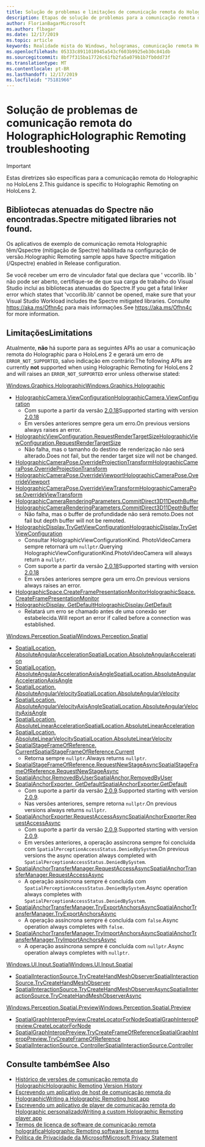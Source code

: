 ```yaml
---
title: Solução de problemas e limitações de comunicação remota do Holographic
description: Etapas de solução de problemas para a comunicação remota do Holographic no HoloLens 2.
author: FlorianBagarMicrosoft
ms.author: flbagar
ms.date: 12/17/2019
ms.topic: article
keywords: Realidade mista do Windows, hologramas, comunicação remota Holographic, renderização remota, renderização de rede, HoloLens, hologramas remotos, solução de problemas, ajuda
ms.openlocfilehash: 05333c8911010945a543cf603b9925eb30c841db
ms.sourcegitcommit: 8bf7f315ba17726c61fb2fa5a079b1b7fb0dd73f
ms.translationtype: MT
ms.contentlocale: pt-BR
ms.lasthandoff: 12/17/2019
ms.locfileid: "75181966"
---
```

# <a name="holographic-remoting-troubleshooting"></a><span data-ttu-id="6fb51-104">Solução de problemas de comunicação remota do Holographic</span><span class="sxs-lookup"><span data-stu-id="6fb51-104">Holographic Remoting troubleshooting</span></span>

> [!IMPORTANT]
> <span data-ttu-id="6fb51-105">Estas diretrizes são específicas para a comunicação remota do Holographic no HoloLens 2.</span><span class="sxs-lookup"><span data-stu-id="6fb51-105">This guidance is specific to Holographic Remoting on HoloLens 2.</span></span>

## <a name="spectre-mitigated-libraries-not-found"></a><span data-ttu-id="6fb51-106">Bibliotecas atenuadas do Spectre não encontradas.</span><span class="sxs-lookup"><span data-stu-id="6fb51-106">Spectre mitigated libraries not found.</span></span>

<span data-ttu-id="6fb51-107">Os aplicativos de exemplo de comunicação remota Holographic têm/Qspectre (mitigação de Spectre) habilitada na configuração de versão.</span><span class="sxs-lookup"><span data-stu-id="6fb51-107">Holographic Remoting sample apps have Spectre mitigation (/Qspectre) enabled in Release configuration.</span></span>

<span data-ttu-id="6fb51-108">Se você receber um erro de vinculador fatal que declara que ' vccorlib. lib ' não pode ser aberto, certifique-se de que sua carga de trabalho do Visual Studio inclui as bibliotecas atenuadas do Spectre.</span><span class="sxs-lookup"><span data-stu-id="6fb51-108">If you get a fatal linker error which states that 'vccorlib.lib' cannot be opened, make sure that your Visual Studio Workload includes the Spectre mitigated libraries.</span></span> <span data-ttu-id="6fb51-109">Consulte https://aka.ms/Ofhn4c para mais informações.</span><span class="sxs-lookup"><span data-stu-id="6fb51-109">See https://aka.ms/Ofhn4c for more information.</span></span>

## <a name="limitations"></a><span data-ttu-id="6fb51-110">Limitações</span><span class="sxs-lookup"><span data-stu-id="6fb51-110">Limitations</span></span>

<span data-ttu-id="6fb51-111">Atualmente, **não** há suporte para as seguintes APIs ao usar a comunicação remota do Holographic para o HoloLens 2 e gerará um erro de ```ERROR_NOT_SUPPORTED```, salvo indicação em contrário:</span><span class="sxs-lookup"><span data-stu-id="6fb51-111">The following APIs are currently **not** supported when using Holographic Remoting for HoloLens 2 and will raises an ```ERROR_NOT_SUPPORTED``` error unless otherwise stated:</span></span>

[<span data-ttu-id="6fb51-112">Windows.Graphics.Holographic</span><span class="sxs-lookup"><span data-stu-id="6fb51-112">Windows.Graphics.Holographic</span></span>](https://docs.microsoft.com/uwp/api/windows.graphics.holographic)

* [<span data-ttu-id="6fb51-113">HolographicCamera.ViewConfiguration</span><span class="sxs-lookup"><span data-stu-id="6fb51-113">HolographicCamera.ViewConfiguration</span></span>](https://docs.microsoft.com/uwp/api/windows.graphics.holographic.holographiccamera.viewconfiguration)
  - <span data-ttu-id="6fb51-114">Com suporte a partir da versão [2.0.18](holographic-remoting-version-history.md#v2.0.18)</span><span class="sxs-lookup"><span data-stu-id="6fb51-114">Supported starting with version [2.0.18](holographic-remoting-version-history.md#v2.0.18)</span></span>
  - <span data-ttu-id="6fb51-115">Em versões anteriores sempre gera um erro.</span><span class="sxs-lookup"><span data-stu-id="6fb51-115">On previous versions always raises an error.</span></span>
* [<span data-ttu-id="6fb51-116">HolographicViewConfiguration.RequestRenderTargetSize</span><span class="sxs-lookup"><span data-stu-id="6fb51-116">HolographicViewConfiguration.RequestRenderTargetSize</span></span>](https://docs.microsoft.com/uwp/api/windows.graphics.holographic.holographicviewconfiguration.requestrendertargetsize#Windows_Graphics_Holographic_HolographicViewConfiguration_RequestRenderTargetSize_Windows_Foundation_Size_)
  - <span data-ttu-id="6fb51-117">Não falha, mas o tamanho do destino de renderização não será alterado.</span><span class="sxs-lookup"><span data-stu-id="6fb51-117">Does not fail, but the render target size will not be changed.</span></span>
* [<span data-ttu-id="6fb51-118">HolographicCameraPose.OverrideProjectionTransform</span><span class="sxs-lookup"><span data-stu-id="6fb51-118">HolographicCameraPose.OverrideProjectionTransform</span></span>](https://docs.microsoft.com/uwp/api/windows.graphics.holographic.holographiccamerapose.overrideprojectiontransform)
* [<span data-ttu-id="6fb51-119">HolographicCameraPose.OverrideViewport</span><span class="sxs-lookup"><span data-stu-id="6fb51-119">HolographicCameraPose.OverrideViewport</span></span>](https://docs.microsoft.com/uwp/api/windows.graphics.holographic.holographiccamerapose.overrideviewport)
* [<span data-ttu-id="6fb51-120">HolographicCameraPose.OverrideViewTransform</span><span class="sxs-lookup"><span data-stu-id="6fb51-120">HolographicCameraPose.OverrideViewTransform</span></span>](https://docs.microsoft.com/uwp/api/windows.graphics.holographic.holographiccamerapose.overrideviewtransform)
* [<span data-ttu-id="6fb51-121">HolographicCameraRenderingParameters.CommitDirect3D11DepthBuffer</span><span class="sxs-lookup"><span data-stu-id="6fb51-121">HolographicCameraRenderingParameters.CommitDirect3D11DepthBuffer</span></span>](https://docs.microsoft.com/uwp/api/windows.graphics.holographic.holographiccamerarenderingparameters.commitdirect3d11depthbuffer#Windows_Graphics_Holographic_HolographicCameraRenderingParameters_CommitDirect3D11DepthBuffer_Windows_Graphics_DirectX_Direct3D11_IDirect3DSurface_)
  - <span data-ttu-id="6fb51-122">Não falha, mas o buffer de profundidade não será remoto.</span><span class="sxs-lookup"><span data-stu-id="6fb51-122">Does not fail but depth buffer will not be remoted.</span></span>
* [<span data-ttu-id="6fb51-123">HolographicDisplay.TryGetViewConfiguration</span><span class="sxs-lookup"><span data-stu-id="6fb51-123">HolographicDisplay.TryGetViewConfiguration</span></span>](https://docs.microsoft.com/uwp/api/windows.graphics.holographic.holographicdisplay.trygetviewconfiguration)
  - <span data-ttu-id="6fb51-124">Consultar HolographicViewConfigurationKind. PhotoVideoCamera sempre retornará um ```nullptr```.</span><span class="sxs-lookup"><span data-stu-id="6fb51-124">Querying HolographicViewConfigurationKind.PhotoVideoCamera will always return a ```nullptr```.</span></span>
  - <span data-ttu-id="6fb51-125">Com suporte a partir da versão [2.0.18](holographic-remoting-version-history.md#v2.0.18)</span><span class="sxs-lookup"><span data-stu-id="6fb51-125">Supported starting with version [2.0.18](holographic-remoting-version-history.md#v2.0.18)</span></span>
  - <span data-ttu-id="6fb51-126">Em versões anteriores sempre gera um erro.</span><span class="sxs-lookup"><span data-stu-id="6fb51-126">On previous versions always raises an error.</span></span>
* [<span data-ttu-id="6fb51-127">HolographicSpace.CreateFramePresentationMonitor</span><span class="sxs-lookup"><span data-stu-id="6fb51-127">HolographicSpace.CreateFramePresentationMonitor</span></span>](https://docs.microsoft.com/uwp/api/windows.graphics.holographic.holographicspace.createframepresentationmonitor)
* [<span data-ttu-id="6fb51-128">HolographicDisplay. GetDefault</span><span class="sxs-lookup"><span data-stu-id="6fb51-128">HolographicDisplay.GetDefault</span></span>](https://docs.microsoft.com/uwp/api/windows.graphics.holographic.holographicdisplay.getdefault#Windows_Graphics_Holographic_HolographicDisplay_GetDefault)
  - <span data-ttu-id="6fb51-129">Relatará um erro se chamado antes de uma conexão ser estabelecida.</span><span class="sxs-lookup"><span data-stu-id="6fb51-129">Will report an error if called before a connection was established.</span></span>


[<span data-ttu-id="6fb51-130">Windows.Perception.Spatial</span><span class="sxs-lookup"><span data-stu-id="6fb51-130">Windows.Perception.Spatial</span></span>](https://docs.microsoft.com/uwp/api/windows.perception.spatial)

* [<span data-ttu-id="6fb51-131">SpatialLocation. AbsoluteAngularAcceleration</span><span class="sxs-lookup"><span data-stu-id="6fb51-131">SpatialLocation.AbsoluteAngularAcceleration</span></span>](https://docs.microsoft.com/uwp/api/windows.perception.spatial.spatiallocation.absoluteangularacceleration)
* [<span data-ttu-id="6fb51-132">SpatialLocation. AbsoluteAngularAccelerationAxisAngle</span><span class="sxs-lookup"><span data-stu-id="6fb51-132">SpatialLocation.AbsoluteAngularAccelerationAxisAngle</span></span>](https://docs.microsoft.com/uwp/api/windows.perception.spatial.spatiallocation.absoluteangularaccelerationaxisangle)
* [<span data-ttu-id="6fb51-133">SpatialLocation. AbsoluteAngularVelocity</span><span class="sxs-lookup"><span data-stu-id="6fb51-133">SpatialLocation.AbsoluteAngularVelocity</span></span>](https://docs.microsoft.com/uwp/api/windows.perception.spatial.spatiallocation.absoluteangularvelocity)
* [<span data-ttu-id="6fb51-134">SpatialLocation. AbsoluteAngularVelocityAxisAngle</span><span class="sxs-lookup"><span data-stu-id="6fb51-134">SpatialLocation.AbsoluteAngularVelocityAxisAngle</span></span>](https://docs.microsoft.com/uwp/api/windows.perception.spatial.spatiallocation.absoluteangularvelocityaxisangle)
* [<span data-ttu-id="6fb51-135">SpatialLocation. AbsoluteLinearAcceleration</span><span class="sxs-lookup"><span data-stu-id="6fb51-135">SpatialLocation.AbsoluteLinearAcceleration</span></span>](https://docs.microsoft.com/uwp/api/windows.perception.spatial.spatiallocation.absolutelinearacceleration)
* [<span data-ttu-id="6fb51-136">SpatialLocation. AbsoluteLinearVelocity</span><span class="sxs-lookup"><span data-stu-id="6fb51-136">SpatialLocation.AbsoluteLinearVelocity</span></span>](https://docs.microsoft.com/uwp/api/windows.perception.spatial.spatiallocation.absolutelinearvelocity)
* [<span data-ttu-id="6fb51-137">SpatialStageFrameOfReference. Current</span><span class="sxs-lookup"><span data-stu-id="6fb51-137">SpatialStageFrameOfReference.Current</span></span>](https://docs.microsoft.com/uwp/api/windows.perception.spatial.spatialstageframeofreference.current)
  - <span data-ttu-id="6fb51-138">Retorna sempre ```nullptr```.</span><span class="sxs-lookup"><span data-stu-id="6fb51-138">Always returns ```nullptr```.</span></span>
* [<span data-ttu-id="6fb51-139">SpatialStageFrameOfReference.RequestNewStageAsync</span><span class="sxs-lookup"><span data-stu-id="6fb51-139">SpatialStageFrameOfReference.RequestNewStageAsync</span></span>](https://docs.microsoft.com/uwp/api/windows.perception.spatial.spatialstageframeofreference.requestnewstageasync)
* [<span data-ttu-id="6fb51-140">SpatialAnchor.RemovedByUser</span><span class="sxs-lookup"><span data-stu-id="6fb51-140">SpatialAnchor.RemovedByUser</span></span>](https://docs.microsoft.com/uwp/api/windows.perception.spatial.spatialanchor.removedbyuser)
* [<span data-ttu-id="6fb51-141">SpatialAnchorExporter. GetDefault</span><span class="sxs-lookup"><span data-stu-id="6fb51-141">SpatialAnchorExporter.GetDefault</span></span>](https://docs.microsoft.com/uwp/api/windows.perception.spatial.spatialanchorexporter.getdefault
)
  - <span data-ttu-id="6fb51-142">Com suporte a partir da versão [2.0.9](holographic-remoting-version-history.md#v2.0.9).</span><span class="sxs-lookup"><span data-stu-id="6fb51-142">Supported starting with version [2.0.9](holographic-remoting-version-history.md#v2.0.9).</span></span> 
  - <span data-ttu-id="6fb51-143">Nas versões anteriores, sempre retorna ```nullptr```.</span><span class="sxs-lookup"><span data-stu-id="6fb51-143">On previous versions always returns ```nullptr```.</span></span> 
* [<span data-ttu-id="6fb51-144">SpatialAnchorExporter.RequestAccessAsync</span><span class="sxs-lookup"><span data-stu-id="6fb51-144">SpatialAnchorExporter.RequestAccessAsync</span></span>](https://docs.microsoft.com/uwp/api/windows.perception.spatial.spatialanchorexporter.requestaccessasync
)
  - <span data-ttu-id="6fb51-145">Com suporte a partir da versão [2.0.9](holographic-remoting-version-history.md#v2.0.9).</span><span class="sxs-lookup"><span data-stu-id="6fb51-145">Supported starting with version [2.0.9](holographic-remoting-version-history.md#v2.0.9).</span></span> 
  - <span data-ttu-id="6fb51-146">Em versões anteriores, a operação assíncrona sempre foi concluída com ```SpatialPerceptionAccessStatus.DeniedBySystem```.</span><span class="sxs-lookup"><span data-stu-id="6fb51-146">On previous versions the async operation always completed with ```SpatialPerceptionAccessStatus.DeniedBySystem```.</span></span>
* [<span data-ttu-id="6fb51-147">SpatialAnchorTransferManager.RequestAccessAsync</span><span class="sxs-lookup"><span data-stu-id="6fb51-147">SpatialAnchorTransferManager.RequestAccessAsync</span></span>](https://docs.microsoft.com/uwp/api/windows.perception.spatial.spatialanchortransfermanager.requestaccessasync#Windows_Perception_Spatial_SpatialAnchorTransferManager_RequestAccessAsync)
  - <span data-ttu-id="6fb51-148">A operação assíncrona sempre é concluída com ```SpatialPerceptionAccessStatus.DeniedBySystem```.</span><span class="sxs-lookup"><span data-stu-id="6fb51-148">Async operation always completes with ```SpatialPerceptionAccessStatus.DeniedBySystem```.</span></span>
* [<span data-ttu-id="6fb51-149">SpatialAnchorTransferManager.TryExportAnchorsAsync</span><span class="sxs-lookup"><span data-stu-id="6fb51-149">SpatialAnchorTransferManager.TryExportAnchorsAsync</span></span>](https://docs.microsoft.com/uwp/api/windows.perception.spatial.spatialanchortransfermanager.tryexportanchorsasync#Windows_Perception_Spatial_SpatialAnchorTransferManager_TryExportAnchorsAsync_Windows_Foundation_Collections_IIterable_Windows_Foundation_Collections_IKeyValuePair_System_String_Windows_Perception_Spatial_SpatialAnchor___Windows_Storage_Streams_IOutputStream_)
  - <span data-ttu-id="6fb51-150">A operação assíncrona sempre é concluída com ```false```.</span><span class="sxs-lookup"><span data-stu-id="6fb51-150">Async operation always completes with ```false```.</span></span>
* [<span data-ttu-id="6fb51-151">SpatialAnchorTransferManager.TryImportAnchorsAsync</span><span class="sxs-lookup"><span data-stu-id="6fb51-151">SpatialAnchorTransferManager.TryImportAnchorsAsync</span></span>](https://docs.microsoft.com/uwp/api/windows.perception.spatial.spatialanchortransfermanager.tryimportanchorsasync
)
  - <span data-ttu-id="6fb51-152">A operação assíncrona sempre é concluída com ```nullptr```.</span><span class="sxs-lookup"><span data-stu-id="6fb51-152">Async operation always completes with ```nullptr```.</span></span>

[<span data-ttu-id="6fb51-153">Windows.UI.Input.Spatial</span><span class="sxs-lookup"><span data-stu-id="6fb51-153">Windows.UI.Input.Spatial</span></span>](https://docs.microsoft.com/uwp/api/windows.ui.input.spatial)

* [<span data-ttu-id="6fb51-154">SpatialInteractionSource.TryCreateHandMeshObserver</span><span class="sxs-lookup"><span data-stu-id="6fb51-154">SpatialInteractionSource.TryCreateHandMeshObserver</span></span>](https://docs.microsoft.com/uwp/api/windows.ui.input.spatial.spatialinteractionsource.trycreatehandmeshobserver#Windows_UI_Input_Spatial_SpatialInteractionSource_TryCreateHandMeshObserver)
* [<span data-ttu-id="6fb51-155">SpatialInteractionSource.TryCreateHandMeshObserverAsync</span><span class="sxs-lookup"><span data-stu-id="6fb51-155">SpatialInteractionSource.TryCreateHandMeshObserverAsync</span></span>](https://docs.microsoft.com/uwp/api/windows.ui.input.spatial.spatialinteractionsource.trycreatehandmeshobserverasync)

[<span data-ttu-id="6fb51-156">Windows.Perception.Spatial.Preview</span><span class="sxs-lookup"><span data-stu-id="6fb51-156">Windows.Perception.Spatial.Preview</span></span>](https://docs.microsoft.com/uwp/api/windows.perception.spatial.preview)

* [<span data-ttu-id="6fb51-157">SpatialGraphInteropPreview.CreateLocatorForNode</span><span class="sxs-lookup"><span data-stu-id="6fb51-157">SpatialGraphInteropPreview.CreateLocatorForNode</span></span>](https://docs.microsoft.com/uwp/api/windows.perception.spatial.preview.spatialgraphinteroppreview.createlocatorfornode)
* [<span data-ttu-id="6fb51-158">SpatialGraphInteropPreview.TryCreateFrameOfReference</span><span class="sxs-lookup"><span data-stu-id="6fb51-158">SpatialGraphInteropPreview.TryCreateFrameOfReference</span></span>](https://docs.microsoft.com/uwp/api/windows.perception.spatial.preview.spatialgraphinteroppreview.trycreateframeofreference)
* [<span data-ttu-id="6fb51-159">SpatialInteractionSource. Controller</span><span class="sxs-lookup"><span data-stu-id="6fb51-159">SpatialInteractionSource.Controller</span></span>](https://docs.microsoft.com/uwp/api/windows.ui.input.spatial.spatialinteractionsource.controller#Windows_UI_Input_Spatial_SpatialInteractionSource_Controller)

## <a name="see-also"></a><span data-ttu-id="6fb51-160">Consulte também</span><span class="sxs-lookup"><span data-stu-id="6fb51-160">See Also</span></span>
* [<span data-ttu-id="6fb51-161">Histórico de versões de comunicação remota do Holographic</span><span class="sxs-lookup"><span data-stu-id="6fb51-161">Holographic Remoting Version History</span></span>](holographic-remoting-version-history.md)
* [<span data-ttu-id="6fb51-162">Escrevendo um aplicativo de host de comunicação remota do Holographic</span><span class="sxs-lookup"><span data-stu-id="6fb51-162">Writing a Holographic Remoting host app</span></span>](holographic-remoting-create-host.md)
* [<span data-ttu-id="6fb51-163">Escrevendo um aplicativo de player de comunicação remota do Holographic personalizado</span><span class="sxs-lookup"><span data-stu-id="6fb51-163">Writing a custom Holographic Remoting player app</span></span>](holographic-remoting-create-player.md)
* [<span data-ttu-id="6fb51-164">Termos de licença de software de comunicação remota holográfica</span><span class="sxs-lookup"><span data-stu-id="6fb51-164">Holographic Remoting software license terms</span></span>](https://docs.microsoft.com/legal/mixed-reality/microsoft-holographic-remoting-software-license-terms)
* [<span data-ttu-id="6fb51-165">Política de Privacidade da Microsoft</span><span class="sxs-lookup"><span data-stu-id="6fb51-165">Microsoft Privacy Statement</span></span>](https://go.microsoft.com/fwlink/?LinkId=521839)
